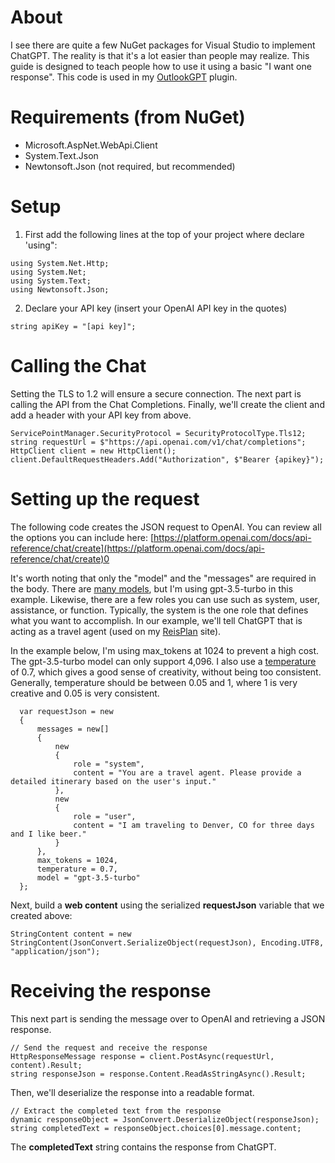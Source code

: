 # About
I see there are quite a few NuGet packages for Visual Studio to implement ChatGPT. The reality is that it's a lot easier than people may realize. This guide is designed to teach people how to use it using a basic "I want one response". This code is used in my [OutlookGPT](https://github.com/rkrehn/OutlookGPT) plugin.

# Requirements (from NuGet)

* Microsoft.AspNet.WebApi.Client
* System.Text.Json
* Newtonsoft.Json (not required, but recommended)

# Setup

1. First add the following lines at the top of your project where declare 'using":

```
using System.Net.Http;
using System.Net;
using System.Text;
using Newtonsoft.Json;
```

2. Declare your API key (insert your OpenAI API key in the quotes)

```
string apiKey = "[api key]";
```

# Calling the Chat

Setting the TLS to 1.2 will ensure a secure connection. The next part is calling the API from the Chat Completions. Finally, we'll create the client and add a header with your API key from above.

```
ServicePointManager.SecurityProtocol = SecurityProtocolType.Tls12;
string requestUrl = $"https://api.openai.com/v1/chat/completions";
HttpClient client = new HttpClient();
client.DefaultRequestHeaders.Add("Authorization", $"Bearer {apikey}");
```

# Setting up the request

The following code creates the JSON request to OpenAI. You can review all the options you can include here: [https://platform.openai.com/docs/api-reference/chat/create](https://platform.openai.com/docs/api-reference/chat/create)0

It's worth noting that only the "model" and the "messages" are required in the body. There are [many models](https://platform.openai.com/docs/models), but I'm using gpt-3.5-turbo in this example. Likewise, there are a few roles you can use such as system, user, assistance, or function. Typically, the system is the one role that defines what you want to accomplish. In our example, we'll tell ChatGPT that is acting as a travel agent (used on my [ReisPlan](https://www.reisplan.net) site).

In the example below, I'm using max_tokens at 1024 to prevent a high cost. The gpt-3.5-turbo model can only support 4,096. I also use a [temperature](https://platform.openai.com/docs/guides/gpt/how-should-i-set-the-temperature-parameter) of 0.7, which gives a good sense of creativity, without being too consistent. Generally, temperature should be between 0.05 and 1, where 1 is very creative and 0.05 is very consistent.

```
  var requestJson = new
  {
      messages = new[]
      {
          new
          {
              role = "system",
              content = "You are a travel agent. Please provide a detailed itinerary based on the user's input."
          },
          new
          {
              role = "user",
              content = "I am traveling to Denver, CO for three days and I like beer."
          }
      },
      max_tokens = 1024,
      temperature = 0.7,
      model = "gpt-3.5-turbo"
  };
```

Next, build a **web content** using the serialized **requestJson** variable that we created above:

```
StringContent content = new StringContent(JsonConvert.SerializeObject(requestJson), Encoding.UTF8, "application/json");
```

# Receiving the response

This next part is sending the message over to OpenAI and retrieving a JSON response.

```
// Send the request and receive the response
HttpResponseMessage response = client.PostAsync(requestUrl, content).Result;
string responseJson = response.Content.ReadAsStringAsync().Result;
```

Then, we'll deserialize the response into a readable format.

```
// Extract the completed text from the response
dynamic responseObject = JsonConvert.DeserializeObject(responseJson);
string completedText = responseObject.choices[0].message.content;
```

The **completedText** string contains the response from ChatGPT.
